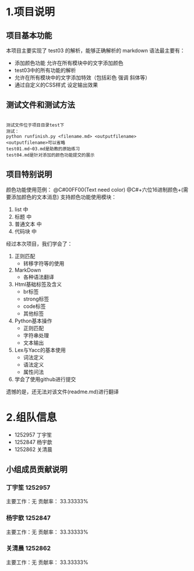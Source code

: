 # 1.项目说明

## 项目基本功能

本项目主要实现了 test03 的解析，能够正确解析的 markdown 语法最主要有：

* 添加颜色功能 允许在所有模块中的文字添加颜色
* test03中的所有功能的解析
* 允许在所有模块中的文字添加特效（包括彩色 强调 斜体等）
* 通过自定义的CSS样式 设定输出效果

## 测试文件和测试方法

```

测试文件位于项目目录test下
测试：
python runfinish.py <filename.md> <outputfilename>
<outputfilename>可以省略
test01.md~03.md是助教的原始练习
test04.md是针对添加的颜色功能提交的展示 

```

## 项目特别说明

颜色功能使用范例： @C#00FF00(Text need color)
@C#+六位16进制颜色+(需要添加颜色的文本消息)
支持颜色功能使用模块：
1. list 中
2. 标题 中
3. 普通文本 中
4. 代码块 中


经过本次项目，我们学会了：

1. 正则匹配
	* 转移字符等的使用
2. MarkDown
	* 各种语法翻译
3. Html基础标签及含义
	* br标签
	* strong标签
	* code标签
	* 其他标签
4. Python基本操作
	* 正则匹配
	* 字符串处理
	* 文本输出
5. Lex与Yacc的基本使用
	* 词法定义
	* 语法定义
	* 属性问法
6. 学会了使用github进行提交

遗憾的是，还无法对该文件(readme.md)进行翻译
	
# 2.组队信息
* 1252957 丁宇笙
* 1252847 杨宇歆
* 1252862 关清晨

## 小组成员贡献说明

### 丁宇笙 1252957 
主要工作：无
贡献率： 33.33333%

### 杨宇歆 1252847
主要工作：无
贡献率： 33.33333%

### 关清晨 1252862
主要工作：无
贡献率： 33.33333%
